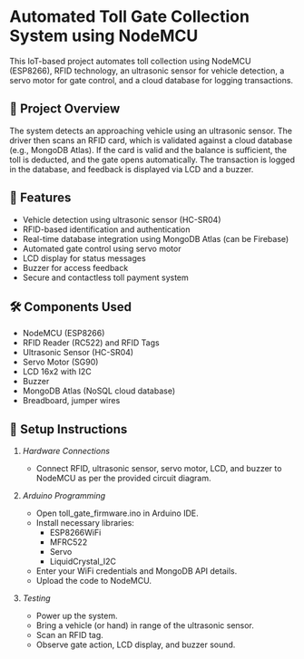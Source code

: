 # Automated Toll Gate Collection System using NodeMCU

This IoT-based project automates toll collection using NodeMCU (ESP8266), RFID technology, an ultrasonic sensor for vehicle detection, a servo motor for gate control, and a cloud database for logging transactions.

## 🚀 Project Overview

The system detects an approaching vehicle using an ultrasonic sensor. The driver then scans an RFID card, which is validated against a cloud database (e.g., MongoDB Atlas). If the card is valid and the balance is sufficient, the toll is deducted, and the gate opens automatically. The transaction is logged in the database, and feedback is displayed via LCD and a buzzer.

## 🧠 Features

- Vehicle detection using ultrasonic sensor (HC-SR04)
- RFID-based identification and authentication
- Real-time database integration using MongoDB Atlas (can be Firebase)
- Automated gate control using servo motor
- LCD display for status messages
- Buzzer for access feedback
- Secure and contactless toll payment system

## 🛠 Components Used

- NodeMCU (ESP8266)
- RFID Reader (RC522) and RFID Tags
- Ultrasonic Sensor (HC-SR04)
- Servo Motor (SG90)
- LCD 16x2 with I2C
- Buzzer
- MongoDB Atlas (NoSQL cloud database)
- Breadboard, jumper wires

## 🔧 Setup Instructions

1. *Hardware Connections*
   - Connect RFID, ultrasonic sensor, servo motor, LCD, and buzzer to NodeMCU as per the provided circuit diagram.

2. *Arduino Programming*
   - Open toll_gate_firmware.ino in Arduino IDE.
   - Install necessary libraries:
     - ESP8266WiFi
     - MFRC522
     - Servo
     - LiquidCrystal_I2C
   - Enter your WiFi credentials and MongoDB API details.
   - Upload the code to NodeMCU.

3. *Testing*
   - Power up the system.
   - Bring a vehicle (or hand) in range of the ultrasonic sensor.
   - Scan an RFID tag.
   - Observe gate action, LCD display, and buzzer sound.
